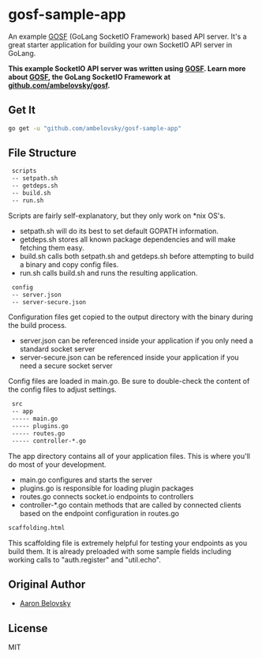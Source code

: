 # gosf-sample-app
An example [GOSF](https://github.com/ambelovsky/gosf) (GoLang SocketIO Framework) based API server.  It's a great starter application for building your own
SocketIO API server in GoLang.

**This example SocketIO API server was written using [GOSF](https://github.com/ambelovsky/gosf).  Learn more about [GOSF](https://github.com/ambelovsky/gosf), the GoLang SocketIO Framework at [github.com/ambelovsky/gosf](https://github.com/ambelovsky/gosf).**

## Get It

```sh
go get -u "github.com/ambelovsky/gosf-sample-app"
```

## File Structure

```txt
 scripts
 -- setpath.sh
 -- getdeps.sh
 -- build.sh
 -- run.sh
```

Scripts are fairly self-explanatory, but they only work on *nix OS's.
 - setpath.sh will do its best to set default GOPATH information.
 - getdeps.sh stores all known package dependencies and will make fetching them easy.
 - build.sh calls both setpath.sh and getdeps.sh before attempting to build a binary and copy config files.
 - run.sh calls build.sh and runs the resulting application.

```txt
 config
 -- server.json
 -- server-secure.json
```

Configuration files get copied to the output directory with the binary during the build process.
 - server.json can be referenced inside your application if you only need a standard socket server
 - server-secure.json can be referenced inside your application if you need a secure socket server

Config files are loaded in main.go.  Be sure to double-check the content of the config files to adjust settings.

```txt
 src
 -- app
 ----- main.go
 ----- plugins.go
 ----- routes.go
 ----- controller-*.go
```

The app directory contains all of your application files.  This is where you'll do most of your development.
 - main.go configures and starts the server
 - plugins.go is responsible for loading plugin packages
 - routes.go connects socket.io endpoints to controllers
 - controller-*.go contain methods that are called by connected clients based on the endpoint configuration in routes.go

```txt
scaffolding.html
```

This scaffolding file is extremely helpful for testing your endpoints as you build them.  It is already preloaded with some sample
fields including working calls to "auth.register" and "util.echo".

## Original Author

- [Aaron Belovsky](https://github.com/ambelovsky)

## License

MIT
